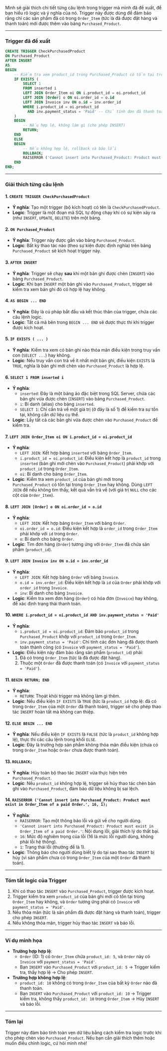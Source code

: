Mình sẽ giải thích chi tiết từng câu lệnh trong trigger mà mình đã đề xuất, để bạn hiểu rõ logic và ý nghĩa của nó. Trigger này được dùng để đảm bảo rằng chỉ các sản phẩm đã có trong `Order_Item` (tức là đã được đặt hàng và thanh toán) mới được thêm vào bảng `Purchased_Product`.

---

### Trigger đã đề xuất
```sql
CREATE TRIGGER CheckPurchasedProduct
ON Purchased_Product
AFTER INSERT
AS
BEGIN
    -- Kiểm tra xem product_id trong Purchased_Product có tồn tại trong Order_Item không
    IF EXISTS (
        SELECT 1
        FROM inserted i
        LEFT JOIN Order_Item oi ON i.product_id = oi.product_id
        LEFT JOIN [Order] o ON oi.order_id = o.id
        LEFT JOIN Invoice inv ON o.id = inv.order_id
        WHERE i.product_id = oi.product_id
          AND inv.payment_status = 'Paid' -- Chỉ tính đơn đã thanh toán
    )
    BEGIN
        -- Nếu hợp lệ, không làm gì (cho phép INSERT)
        RETURN;
    END
    ELSE
    BEGIN
        -- Nếu không hợp lệ, rollback và báo lỗi
        ROLLBACK;
        RAISERROR ('Cannot insert into Purchased_Product: Product must exist in Order_Item of a paid Order.', 16, 1);
    END
END;
```

---

### Giải thích từng câu lệnh
#### 1. `CREATE TRIGGER CheckPurchasedProduct`
- **Ý nghĩa**: Tạo một trigger (bộ kích hoạt) có tên là `CheckPurchasedProduct`.
- **Logic**: Trigger là một đoạn mã SQL tự động chạy khi có sự kiện xảy ra (như `INSERT`, `UPDATE`, `DELETE`) trên một bảng.

#### 2. `ON Purchased_Product`
- **Ý nghĩa**: Trigger này được gắn vào bảng `Purchased_Product`.
- **Logic**: Bất kỳ thao tác nào (theo sự kiện được định nghĩa) trên bảng `Purchased_Product` sẽ kích hoạt trigger này.

#### 3. `AFTER INSERT`
- **Ý nghĩa**: Trigger sẽ chạy **sau** khi một bản ghi được chèn (`INSERT`) vào bảng `Purchased_Product`.
- **Logic**: Khi bạn `INSERT` một bản ghi vào `Purchased_Product`, trigger sẽ kiểm tra xem bản ghi đó có hợp lệ hay không.

#### 4. `AS BEGIN ... END`
- **Ý nghĩa**: Đây là cú pháp bắt đầu và kết thúc thân của trigger, chứa các câu lệnh logic.
- **Logic**: Tất cả mã bên trong `BEGIN ... END` sẽ được thực thi khi trigger được kích hoạt.

#### 5. `IF EXISTS ( ... )`
- **Ý nghĩa**: Kiểm tra xem có bản ghi nào thỏa mãn điều kiện trong truy vấn con (`SELECT ...`) hay không.
- **Logic**: Nếu truy vấn con trả về ít nhất một bản ghi, điều kiện `EXISTS` là `TRUE`, nghĩa là bản ghi mới chèn vào `Purchased_Product` là hợp lệ.

#### 6. `SELECT 1 FROM inserted i`
- **Ý nghĩa**:
  - `inserted`: Đây là một bảng ảo đặc biệt trong SQL Server, chứa các bản ghi vừa được chèn (`INSERT`) vào bảng `Purchased_Product`.
  - `i`: Bí danh (alias) cho bảng `inserted`.
  - `SELECT 1`: Chỉ cần trả về một giá trị (ở đây là số 1) để kiểm tra sự tồn tại, không cần dữ liệu cụ thể.
- **Logic**: Lấy tất cả các bản ghi vừa được chèn vào `Purchased_Product` để kiểm tra.

#### 7. `LEFT JOIN Order_Item oi ON i.product_id = oi.product_id`
- **Ý nghĩa**:
  - `LEFT JOIN`: Kết hợp bảng `inserted` với bảng `Order_Item`.
  - `i.product_id = oi.product_id`: Điều kiện kết hợp là `product_id` trong `inserted` (bản ghi mới chèn vào `Purchased_Product`) phải khớp với `product_id` trong `Order_Item`.
  - `oi`: Bí danh cho bảng `Order_Item`.
- **Logic**: Kiểm tra xem `product_id` của bản ghi mới trong `Purchased_Product` có tồn tại trong `Order_Item` hay không. Dùng `LEFT JOIN` để nếu không tìm thấy, kết quả vẫn trả về (với giá trị `NULL` cho các cột của `Order_Item`).

#### 8. `LEFT JOIN [Order] o ON oi.order_id = o.id`
- **Ý nghĩa**:
  - `LEFT JOIN`: Kết hợp bảng `Order_Item` với bảng `Order`.
  - `oi.order_id = o.id`: Điều kiện kết hợp là `order_id` trong `Order_Item` phải khớp với `id` trong `Order`.
  - `o`: Bí danh cho bảng `Order`.
- **Logic**: Tìm đơn hàng (`Order`) tương ứng với `Order_Item` đã chứa sản phẩm (`product_id`).

#### 9. `LEFT JOIN Invoice inv ON o.id = inv.order_id`
- **Ý nghĩa**:
  - `LEFT JOIN`: Kết hợp bảng `Order` với bảng `Invoice`.
  - `o.id = inv.order_id`: Điều kiện kết hợp là `id` của `Order` phải khớp với `order_id` trong `Invoice`.
  - `inv`: Bí danh cho bảng `Invoice`.
- **Logic**: Kiểm tra xem đơn hàng (`Order`) có hóa đơn (`Invoice`) hay không, để xác định trạng thái thanh toán.

#### 10. `WHERE i.product_id = oi.product_id AND inv.payment_status = 'Paid'`
- **Ý nghĩa**:
  - `i.product_id = oi.product_id`: Đảm bảo `product_id` trong `Purchased_Product` khớp với `product_id` trong `Order_Item`.
  - `inv.payment_status = 'Paid'`: Chỉ tính các đơn hàng đã được thanh toán thành công (có `Invoice` với `payment_status = 'Paid'`).
- **Logic**: Điều kiện này đảm bảo rằng sản phẩm (`product_id`) phải:
  1. Đã có trong `Order_Item` (tức là đã được đặt hàng).
  2. Thuộc một `Order` đã được thanh toán (có `Invoice` với `payment_status = 'Paid'`).

#### 11. `BEGIN RETURN; END`
- **Ý nghĩa**:
  - `RETURN`: Thoát khỏi trigger mà không làm gì thêm.
- **Logic**: Nếu điều kiện `IF EXISTS` là `TRUE` (tức là `product_id` hợp lệ: đã có trong `Order_Item` của một `Order` đã thanh toán), trigger sẽ cho phép thao tác `INSERT` hoàn tất mà không can thiệp.

#### 12. `ELSE BEGIN ... END`
- **Ý nghĩa**: Nếu điều kiện `IF EXISTS` là `FALSE` (tức là `product_id` không hợp lệ), thực thi các câu lệnh trong khối `ELSE`.
- **Logic**: Đây là trường hợp sản phẩm không thỏa mãn điều kiện (chưa có trong `Order_Item` hoặc `Order` chưa được thanh toán).

#### 13. `ROLLBACK;`
- **Ý nghĩa**: Hủy toàn bộ thao tác `INSERT` vừa thực hiện trên `Purchased_Product`.
- **Logic**: Nếu `product_id` không hợp lệ, trigger sẽ hủy thao tác chèn bản ghi vào `Purchased_Product`, đảm bảo dữ liệu không bị sai lệch.

#### 14. `RAISERROR ('Cannot insert into Purchased_Product: Product must exist in Order_Item of a paid Order.', 16, 1);`
- **Ý nghĩa**:
  - `RAISERROR`: Tạo một thông báo lỗi và gửi về cho người dùng.
  - `'Cannot insert into Purchased_Product: Product must exist in Order_Item of a paid Order.'`: Nội dung lỗi, giải thích lý do thất bại.
  - `16`: Mức độ nghiêm trọng của lỗi (16 là mức lỗi người dùng, không phải lỗi hệ thống).
  - `1`: Trạng thái lỗi (thường để là 1).
- **Logic**: Thông báo cho người dùng biết lý do tại sao thao tác `INSERT` bị hủy (vì sản phẩm chưa có trong `Order_Item` của một `Order` đã thanh toán).

---

### Tóm tắt logic của Trigger
1. Khi có thao tác `INSERT` vào `Purchased_Product`, trigger được kích hoạt.
2. Trigger kiểm tra xem `product_id` của bản ghi mới có tồn tại trong `Order_Item` hay không, và `Order` tương ứng phải có `Invoice` với `payment_status = 'Paid'`.
3. Nếu thỏa mãn (tức là sản phẩm đã được đặt hàng và thanh toán), trigger cho phép `INSERT`.
4. Nếu không thỏa mãn, trigger hủy thao tác `INSERT` và báo lỗi.

---

### Ví dụ minh họa
- **Trường hợp hợp lệ**:
  - `Order` (ID: 1) có `Order_Item` chứa `product_id: 5`, và `Order` này có `Invoice` với `payment_status = 'Paid'`.
  - Bạn `INSERT` vào `Purchased_Product` với `product_id: 5` → Trigger kiểm tra, thấy hợp lệ → Cho phép `INSERT`.
- **Trường hợp không hợp lệ**:
  - `product_id: 10` không có trong `Order_Item` của bất kỳ `Order` nào đã thanh toán.
  - Bạn `INSERT` vào `Purchased_Product` với `product_id: 10` → Trigger kiểm tra, không thấy `product_id: 10` trong `Order_Item` → Hủy `INSERT` và báo lỗi.

---

### Tóm lại
Trigger này đảm bảo tính toàn vẹn dữ liệu bằng cách kiểm tra logic trước khi cho phép chèn vào `Purchased_Product`. Nếu bạn cần giải thích thêm hoặc muốn điều chỉnh logic, cứ hỏi mình nhé!
